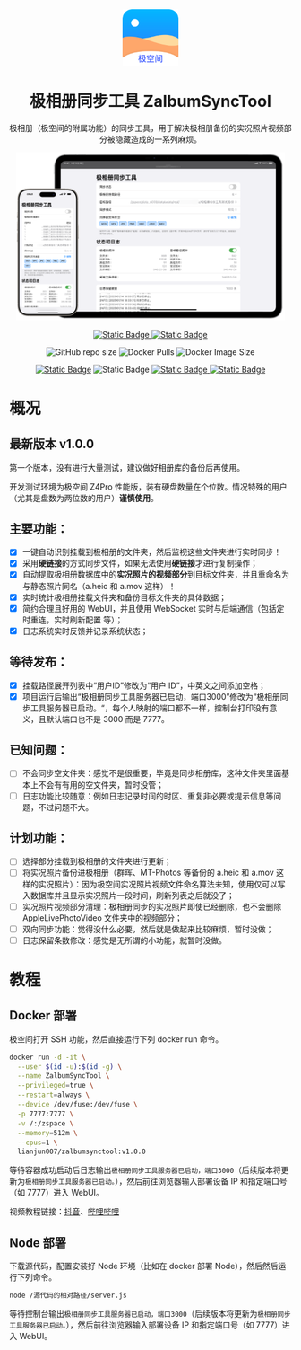 
<div align=center>

<img src="https://raw.githubusercontent.com/lianjun007/ZalbumSyncTool/refs/heads/main/client/image/zalbumLogo.png" width=100>

# 极相册同步工具 ZalbumSyncTool

极相册（极空间的附属功能）的同步工具，用于解决极相册备份的实况照片视频部分被隐藏造成的一系列麻烦。

<img src="https://raw.githubusercontent.com/lianjun007/lianjun007.github.io/refs/heads/main/md/media/1.png" width=480>

<br>

[![Static Badge](https://img.shields.io/badge/%E9%A1%B9%E7%9B%AE%E4%B8%BB%E9%A1%B5-F2F2F6?logo=safari&logoColor=white&labelColor=blue)
](https://lianjun.me/html/project.html?id=zalbumsynctool)
[![Static Badge](https://img.shields.io/badge/dockerhub%20%E4%B8%BB%E9%A1%B5-F2F2F6?logo=docker&logoColor=white&labelColor=blue)
](https://login.docker.com/u/login/identifier?state=hKFo2SBUSFlKWXk2WUg2eXBsb3JWM282TnZPZnY1bmlCSkVfY6Fur3VuaXZlcnNhbC1sb2dpbqN0aWTZIGpxUlBodkFGQ01sM2IxaU5odjZzU3p5NGZUR1dHMlR5o2NpZNkgbHZlOUdHbDhKdFNVcm5lUTFFVnVDMGxiakhkaTluYjk)

![GitHub repo size](https://img.shields.io/github/repo-size/lianjun007/ZalbumSyncTool?logo=github&logoColor=black&label=Github%20%E5%AD%98%E5%82%A8%E5%BA%93%E5%A4%A7%E5%B0%8F&labelColor=F2F2F6&color=black)
![Docker Pulls](https://img.shields.io/docker/pulls/lianjun007/zalbumsynctool?logo=docker&label=dockerhub%20%E6%8B%89%E5%8F%96%E9%87%8F&labelColor=F2F2F6&color=blue)
![Docker Image Size](https://img.shields.io/docker/image-size/lianjun007/zalbumsynctool?logo=docker&logoColor=blue&label=dockerhub%20%E9%95%9C%E5%83%8F%E5%A4%A7%E5%B0%8F&labelColor=F2F2F6)

[![Static Badge](https://img.shields.io/badge/作者-LianJun&nbsp;主页-3B4E4E?logo=headspace&logoColor=FED7B0&labelColor=4D3F36)](https://lianjun.me)
![Static Badge](https://img.shields.io/badge/%E6%95%99%E7%A8%8B-%E6%96%87%E7%AB%A0-F2F2F6?logo=gitbook&labelColor=purple)
[![Static Badge](https://img.shields.io/badge/%E8%A7%86%E9%A2%91-%E5%93%94%E5%93%A9%E5%93%94%E5%93%A9-F2F2F6?logo=bilibili&logoColor=pink&labelColor=blue)
](https://www.bilibili.com/video/BV1mcceePEjy?vd_source=cdd3f9f3f8659d99f09501f1764b7438)
[![Static Badge](https://img.shields.io/badge/%E8%A7%86%E9%A2%91-%E6%8A%96%E9%9F%B3-F2F2F6?logo=tiktok&labelColor=black)
](https://v.douyin.com/iyKUUhDP/)

</div>

# 概况

## 最新版本 v1.0.0

第一个版本，没有进行大量测试，建议做好相册库的备份后再使用。

开发测试环境为极空间 Z4Pro 性能版，装有硬盘数量在个位数。情况特殊的用户（尤其是盘数为两位数的用户）**谨慎使用**。

## 主要功能：

- [x] 一键自动识别挂载到极相册的文件夹，然后监视这些文件夹进行实时同步！
- [x] 采用**硬链接**的方式同步文件，如果无法使用**硬链接**才进行复制操作；
- [x] 自动提取极相册数据库中的**实况照片的视频部分**到目标文件夹，并且重命名为与静态照片同名（a.heic 和 a.mov 这样）！
- [x] 实时统计极相册挂载文件夹和备份目标文件夹的具体数据；
- [x] 简约合理且好用的 WebUI，并且使用 WebSocket 实时与后端通信（包括定时重连，实时刷新配置 等）；
- [x] 日志系统实时反馈并记录系统状态；

## 等待发布：

- [x] 挂载路径展开列表中“用户ID”修改为“用户 ID”，中英文之间添加空格；
- [x] 项目运行后输出“极相册同步工具服务器已启动，端口3000”修改为“极相册同步工具服务器已启动。“，每个人映射的端口都不一样，控制台打印没有意义，且默认端口也不是 3000 而是 7777。

## 已知问题：

- [ ] 不会同步空文件夹：感觉不是很重要，毕竟是同步相册库，这种文件夹里面基本上不会有有用的空文件夹，暂时没管；
- [ ] 日志功能比较随意：例如日志记录时间的时区、重复非必要或提示信息等问题，不过问题不大。

## 计划功能：

- [ ] 选择部分挂载到极相册的文件夹进行更新；
- [ ] 将实况照片备份进极相册（群晖、MT-Photos 等备份的 a.heic 和 a.mov 这样的实况照片）：因为极空间实况照片视频文件命名算法未知，使用仅可以写入数据库并且显示实况照片一段时间，刷新列表之后就没了；
- [ ] 实况照片视频部分清理：极相册同步的实况照片即使已经删除，也不会删除 AppleLivePhotoVideo 文件夹中的视频部分；
- [ ] 双向同步功能：觉得没什么必要，然后就是做起来比较麻烦，暂时没做；
- [ ] 日志保留条数修改：感觉是无所谓的小功能，就暂时没做。

# 教程

## Docker 部署

极空间打开 SSH 功能，然后直接运行下列 docker run 命令。

```sh
docker run -d -it \
  --user $(id -u):$(id -g) \
  --name ZalbumSyncTool \
  --privileged=true \
  --restart=always \
  --device /dev/fuse:/dev/fuse \
  -p 7777:7777 \
  -v /:/zspace \
  --memory=512m \
  --cpus=1 \
  lianjun007/zalbumsynctool:v1.0.0
```

等待容器成功启动后日志输出`极相册同步工具服务器已启动，端口3000`（后续版本将更新为`极相册同步工具服务器已启动。`），然后前往浏览器输入部署设备 IP 和指定端口号（如 7777）进入 WebUI。

视频教程链接：[抖音](https://v.douyin.com/iyKUUhDP/)、[哔哩哔哩](https://www.bilibili.com/video/BV1mcceePEjy?vd_source=cdd3f9f3f8659d99f09501f1764b7438)

## Node 部署

下载源代码，配置安装好 Node 环境（比如在 docker 部署 Node），然后然后运行下列命令。

```sh
node /源代码的相对路径/server.js
```

等待控制台输出`极相册同步工具服务器已启动，端口3000`（后续版本将更新为`极相册同步工具服务器已启动。`），然后前往浏览器输入部署设备 IP 和指定端口号（如 7777）进入 WebUI。

